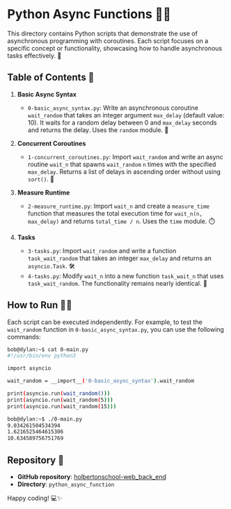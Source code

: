 # Python Async Functions 🚀🐍

This directory contains Python scripts that demonstrate the use of asynchronous programming with coroutines. Each script focuses on a specific concept or functionality, showcasing how to handle asynchronous tasks effectively. 🌟

## Table of Contents 📖

1. **Basic Async Syntax**
   - `0-basic_async_syntax.py`: Write an asynchronous coroutine `wait_random` that takes an integer argument `max_delay` (default value: 10). It waits for a random delay between 0 and `max_delay` seconds and returns the delay. Uses the `random` module. 🎲

2. **Concurrent Coroutines**
   - `1-concurrent_coroutines.py`: Import `wait_random` and write an async routine `wait_n` that spawns `wait_random` `n` times with the specified `max_delay`. Returns a list of delays in ascending order without using `sort()`. 🔄

3. **Measure Runtime**
   - `2-measure_runtime.py`: Import `wait_n` and create a `measure_time` function that measures the total execution time for `wait_n(n, max_delay)` and returns `total_time / n`. Uses the `time` module. ⏱️

4. **Tasks**
   - `3-tasks.py`: Import `wait_random` and write a function `task_wait_random` that takes an integer `max_delay` and returns an `asyncio.Task`. 🛠️
   - `4-tasks.py`: Modify `wait_n` into a new function `task_wait_n` that uses `task_wait_random`. The functionality remains nearly identical. 🔧

## How to Run 🏃‍♂️

Each script can be executed independently. For example, to test the `wait_random` function in `0-basic_async_syntax.py`, you can use the following commands:

```bash
bob@dylan:~$ cat 0-main.py
#!/usr/bin/env python3

import asyncio

wait_random = __import__('0-basic_async_syntax').wait_random

print(asyncio.run(wait_random()))
print(asyncio.run(wait_random(5)))
print(asyncio.run(wait_random(15)))

bob@dylan:~$ ./0-main.py
9.034261504534394
1.6216525464615306
10.634589756751769
```

## Repository 📂

- **GitHub repository**: [holbertonschool-web_back_end](https://github.com/holbertonschool-web_back_end)
- **Directory**: `python_async_function`

Happy coding! 💻✨